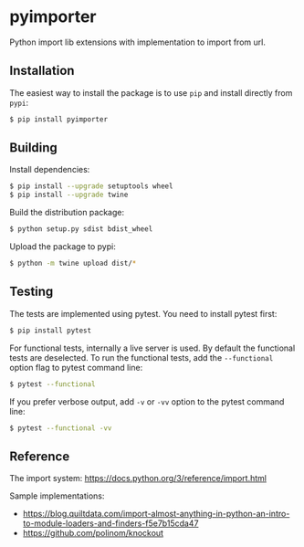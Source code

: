 # pyimporter

Python import lib extensions with implementation to import from url.

## Installation

The easiest way to install the package is to use `pip` and install directly from `pypi`:

```bash
$ pip install pyimporter
```

## Building

Install dependencies:

```bash
$ pip install --upgrade setuptools wheel
$ pip install --upgrade twine
```

Build the distribution package:

```bash
$ python setup.py sdist bdist_wheel
```

Upload the package to pypi:

```bash
$ python -m twine upload dist/*
```

## Testing

The tests are implemented using pytest. You need to install pytest first:

```bash
$ pip install pytest
```

For functional tests, internally a live server is used. By default the functional tests are deselected. To run the functional tests, add the `--functional` option flag to pytest command line:

```bash
$ pytest --functional
```

If you prefer verbose output, add `-v` or `-vv` option to the pytest command line:

```bash
$ pytest --functional -vv
```


## Reference

The import system: https://docs.python.org/3/reference/import.html

Sample implementations:
- https://blog.quiltdata.com/import-almost-anything-in-python-an-intro-to-module-loaders-and-finders-f5e7b15cda47
- https://github.com/polinom/knockout
